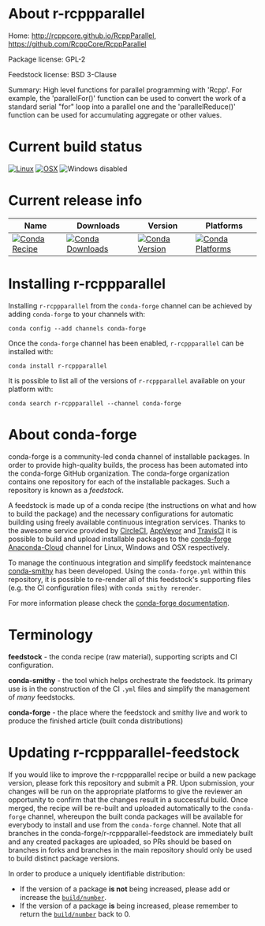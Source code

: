 About r-rcppparallel
====================

Home: http://rcppcore.github.io/RcppParallel, https://github.com/RcppCore/RcppParallel

Package license: GPL-2

Feedstock license: BSD 3-Clause

Summary: High level functions for parallel programming with 'Rcpp'. For example, the 'parallelFor()' function can be used to convert the work of a standard serial "for" loop into a parallel one and the 'parallelReduce()' function can be used for accumulating aggregate or other values.



Current build status
====================

[![Linux](https://img.shields.io/circleci/project/github/conda-forge/r-rcppparallel-feedstock/master.svg?label=Linux)](https://circleci.com/gh/conda-forge/r-rcppparallel-feedstock)
[![OSX](https://img.shields.io/travis/conda-forge/r-rcppparallel-feedstock/master.svg?label=macOS)](https://travis-ci.org/conda-forge/r-rcppparallel-feedstock)
![Windows disabled](https://img.shields.io/badge/Windows-disabled-lightgrey.svg)

Current release info
====================

| Name | Downloads | Version | Platforms |
| --- | --- | --- | --- |
| [![Conda Recipe](https://img.shields.io/badge/recipe-r--rcppparallel-green.svg)](https://anaconda.org/conda-forge/r-rcppparallel) | [![Conda Downloads](https://img.shields.io/conda/dn/conda-forge/r-rcppparallel.svg)](https://anaconda.org/conda-forge/r-rcppparallel) | [![Conda Version](https://img.shields.io/conda/vn/conda-forge/r-rcppparallel.svg)](https://anaconda.org/conda-forge/r-rcppparallel) | [![Conda Platforms](https://img.shields.io/conda/pn/conda-forge/r-rcppparallel.svg)](https://anaconda.org/conda-forge/r-rcppparallel) |

Installing r-rcppparallel
=========================

Installing `r-rcppparallel` from the `conda-forge` channel can be achieved by adding `conda-forge` to your channels with:

```
conda config --add channels conda-forge
```

Once the `conda-forge` channel has been enabled, `r-rcppparallel` can be installed with:

```
conda install r-rcppparallel
```

It is possible to list all of the versions of `r-rcppparallel` available on your platform with:

```
conda search r-rcppparallel --channel conda-forge
```


About conda-forge
=================

conda-forge is a community-led conda channel of installable packages.
In order to provide high-quality builds, the process has been automated into the
conda-forge GitHub organization. The conda-forge organization contains one repository
for each of the installable packages. Such a repository is known as a *feedstock*.

A feedstock is made up of a conda recipe (the instructions on what and how to build
the package) and the necessary configurations for automatic building using freely
available continuous integration services. Thanks to the awesome service provided by
[CircleCI](https://circleci.com/), [AppVeyor](http://www.appveyor.com/)
and [TravisCI](https://travis-ci.org/) it is possible to build and upload installable
packages to the [conda-forge](https://anaconda.org/conda-forge)
[Anaconda-Cloud](http://docs.anaconda.org/) channel for Linux, Windows and OSX respectively.

To manage the continuous integration and simplify feedstock maintenance
[conda-smithy](http://github.com/conda-forge/conda-smithy) has been developed.
Using the ``conda-forge.yml`` within this repository, it is possible to re-render all of
this feedstock's supporting files (e.g. the CI configuration files) with ``conda smithy rerender``.

For more information please check the [conda-forge documentation](https://conda-forge.org/docs/).

Terminology
===========

**feedstock** - the conda recipe (raw material), supporting scripts and CI configuration.

**conda-smithy** - the tool which helps orchestrate the feedstock.
                   Its primary use is in the construction of the CI ``.yml`` files
                   and simplify the management of *many* feedstocks.

**conda-forge** - the place where the feedstock and smithy live and work to
                  produce the finished article (built conda distributions)


Updating r-rcppparallel-feedstock
=================================

If you would like to improve the r-rcppparallel recipe or build a new
package version, please fork this repository and submit a PR. Upon submission,
your changes will be run on the appropriate platforms to give the reviewer an
opportunity to confirm that the changes result in a successful build. Once
merged, the recipe will be re-built and uploaded automatically to the
`conda-forge` channel, whereupon the built conda packages will be available for
everybody to install and use from the `conda-forge` channel.
Note that all branches in the conda-forge/r-rcppparallel-feedstock are
immediately built and any created packages are uploaded, so PRs should be based
on branches in forks and branches in the main repository should only be used to
build distinct package versions.

In order to produce a uniquely identifiable distribution:
 * If the version of a package **is not** being increased, please add or increase
   the [``build/number``](http://conda.pydata.org/docs/building/meta-yaml.html#build-number-and-string).
 * If the version of a package **is** being increased, please remember to return
   the [``build/number``](http://conda.pydata.org/docs/building/meta-yaml.html#build-number-and-string)
   back to 0.